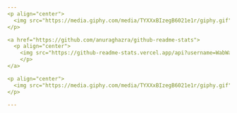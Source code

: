 ```yaml
---
<p align="center">
  <img src="https://media.giphy.com/media/TYXXxBIzegB6021e1r/giphy.gif" width="210px"/> <img src="https://media.giphy.com/media/TYXXxBIzegB6021e1r/giphy.gif" width="210px"/> <img src="https://media.giphy.com/media/TYXXxBIzegB6021e1r/giphy.gif" width="210px"/><img src="https://media.giphy.com/media/TYXXxBIzegB6021e1r/giphy.gif" width="210px"/>
</p>

<a href="https://github.com/anuraghazra/github-readme-stats">
  <p align="center">
    <img src="https://github-readme-stats.vercel.app/api?username=WabWab-E&show_icons=true&custom_title=Working%20On%20🚀&icon_color=4641D9&title_color=000000&bg_color=E5E5E5&text_color=898989" height="300px"/>
    </p>
</a>

<p align="center">
  <img src="https://media.giphy.com/media/TYXXxBIzegB6021e1r/giphy.gif" width="210px"/> <img src="https://media.giphy.com/media/TYXXxBIzegB6021e1r/giphy.gif" width="210px"/> <img src="https://media.giphy.com/media/TYXXxBIzegB6021e1r/giphy.gif" width="210px"/><img src="https://media.giphy.com/media/TYXXxBIzegB6021e1r/giphy.gif" width="210px"/>
</p>

---
```

